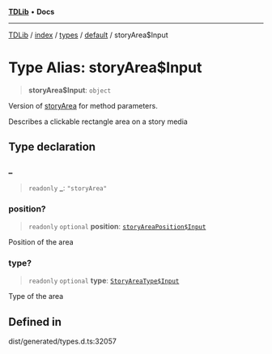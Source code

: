[**TDLib**](../../../../../../README.md) • **Docs**

***

[TDLib](../../../../../../modules.md) / [index](../../../../../README.md) / [types](../../../README.md) / [default](../README.md) / storyArea$Input

# Type Alias: storyArea$Input

> **storyArea$Input**: `object`

Version of [storyArea](storyArea-1.md) for method parameters.

Describes a clickable rectangle area on a story media

## Type declaration

### \_

> `readonly` **\_**: `"storyArea"`

### position?

> `readonly` `optional` **position**: [`storyAreaPosition$Input`](storyAreaPosition$Input-1.md)

Position of the area

### type?

> `readonly` `optional` **type**: [`StoryAreaType$Input`](StoryAreaType$Input.md)

Type of the area

## Defined in

dist/generated/types.d.ts:32057
